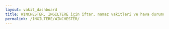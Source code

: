 ```yaml
---
layout: vakit_dashboard
title: WINCHESTER, INGILTERE için iftar, namaz vakitleri ve hava durumu - ilçe/eyalet seç
permalink: /INGILTERE/WINCHESTER/
---
```


<script type="text/javascript">
  var GLOBAL_COUNTRY = 'INGILTERE';
  var GLOBAL_CITY = 'WINCHESTER';
  var GLOBAL_STATE = '';
  var lat = 72;
  var lon = 21;
</script>
